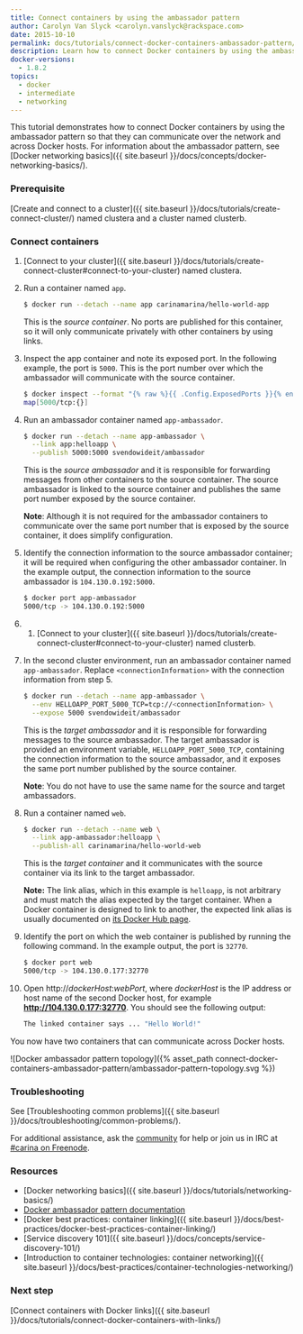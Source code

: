 ```yaml
---
title: Connect containers by using the ambassador pattern
author: Carolyn Van Slyck <carolyn.vanslyck@rackspace.com>
date: 2015-10-10
permalink: docs/tutorials/connect-docker-containers-ambassador-pattern/
description: Learn how to connect Docker containers by using the ambassador pattern so that they can communicate with each other over the network and across Docker hosts
docker-versions:
  - 1.8.2
topics:
  - docker
  - intermediate
  - networking
---
```


This tutorial demonstrates how to connect Docker containers by using the ambassador pattern
so that they can communicate over the network and across Docker hosts. For information about the ambassador pattern, see [Docker networking basics]({{ site.baseurl }}/docs/concepts/docker-networking-basics/).

### Prerequisite

[Create and connect to a cluster]({{ site.baseurl }}/docs/tutorials/create-connect-cluster/) named clustera and a cluster named clusterb.

### Connect containers

1. [Connect to your cluster]({{ site.baseurl }}/docs/tutorials/create-connect-cluster#connect-to-your-cluster) named clustera.

1. Run a container named `app`.

    ```bash
    $ docker run --detach --name app carinamarina/hello-world-app
    ```

    This is the _source container_. No ports are published for this container,
    so it will only communicate privately with other containers by using links.

1. Inspect the app container and note its exposed port. In the following example, the
    port is `5000`. This is the port number over which the ambassador will
    communicate with the source container.

    ```bash
    $ docker inspect --format "{% raw %}{{ .Config.ExposedPorts }}{% endraw %}" app
    map[5000/tcp:{}]
    ```

1. Run an ambassador container named `app-ambassador`.

    ```bash
    $ docker run --detach --name app-ambassador \
      --link app:helloapp \
      --publish 5000:5000 svendowideit/ambassador
    ```

    This is the _source ambassador_ and it is responsible for forwarding messages
    from other containers to the source container. The source ambassador is linked
    to the source container and publishes the same port number exposed by the source container.

    **Note**: Although it is not required for the ambassador containers to communicate over the same port
    number that is exposed by the source container, it does simplify configuration.

1. Identify the connection information to the source ambassador container; it will be required
    when configuring the other ambassador container. In the example output,
    the connection information to the source ambassador is `104.130.0.192:5000`.

    ```bash
    $ docker port app-ambassador
    5000/tcp -> 104.130.0.192:5000
    ```

1. 1. [Connect to your cluster]({{ site.baseurl }}/docs/tutorials/create-connect-cluster#connect-to-your-cluster) named clusterb.


1. In the second cluster environment, run an ambassador container named `app-ambassador`. Replace `<connectionInformation>` with
    the connection information from step 5.

    ```bash
    $ docker run --detach --name app-ambassador \
      --env HELLOAPP_PORT_5000_TCP=tcp://<connectionInformation> \
      --expose 5000 svendowideit/ambassador
    ```

    This is the _target ambassador_ and it is responsible for forwarding messages
    to the source ambassador. The target ambassador is provided an environment variable,
    `HELLOAPP_PORT_5000_TCP`, containing the connection information to the source ambassador,
    and it exposes the same port number published by the source container.

    **Note**: You do not have to use the same name for the source and target ambassadors.

1. Run a container named `web`.

    ```bash
    $ docker run --detach --name web \
      --link app-ambassador:helloapp \
      --publish-all carinamarina/hello-world-web
    ```

    This is the _target container_ and it communicates with the source container
    via its link to the target ambassador.

    **Note:** The link alias, which in this example is `helloapp`, is not arbitrary and must match the alias expected by the target
    container. When a Docker container is designed to link to another, the expected
    link alias is usually documented on [its Docker Hub page](https://hub.docker.com/r/carinamarina/hello-world-web/).

1. Identify the port on which the web container is published by running the following command.
    In the example output, the port is `32770`.

    ```bash
    $ docker port web
    5000/tcp -> 104.130.0.177:32770
    ```

1. Open http://_dockerHost_:_webPort_, where _dockerHost_ is the IP address or host name of the second Docker host,
    for example **http://104.130.0.177:32770**. You should see the following output:

    ```bash
    The linked container says ... "Hello World!"
    ```

You now have two containers that can communicate across Docker hosts.

![Docker ambassador pattern topology]({% asset_path connect-docker-containers-ambassador-pattern/ambassador-pattern-topology.svg %})

### Troubleshooting

See [Troubleshooting common problems]({{ site.baseurl }}/docs/troubleshooting/common-problems/).

For additional assistance, ask the [community](https://community.getcarina.com/) for help or join us in IRC at [#carina on Freenode](http://webchat.freenode.net/?channels=carina).

### Resources

* [Docker networking basics]({{ site.baseurl }}/docs/tutorials/networking-basics/)
* [Docker ambassador pattern documentation](https://docs.docker.com/articles/ambassador_pattern_linking/)
* [Docker best practices: container linking]({{ site.baseurl }}/docs/best-practices/docker-best-practices-container-linking/)
* [Service discovery 101]({{ site.baseurl }}/docs/concepts/service-discovery-101/)
* [Introduction to container technologies: container networking]({{ site.baseurl }}/docs/best-practices/container-technologies-networking/)

### Next step

[Connect containers with Docker links]({{ site.baseurl }}/docs/tutorials/connect-docker-containers-with-links/)
